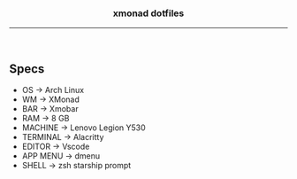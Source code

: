 <div align=center>
<h3>xmonad dotfiles</h3>
</div>
<hr>

<br/>

## Specs
- OS → Arch Linux
- WM → XMonad
- BAR → Xmobar
- RAM → 8 GB
- MACHINE → Lenovo Legion Y530
- TERMINAL → Alacritty
- EDITOR → Vscode
- APP MENU → dmenu
- SHELL → zsh starship prompt
